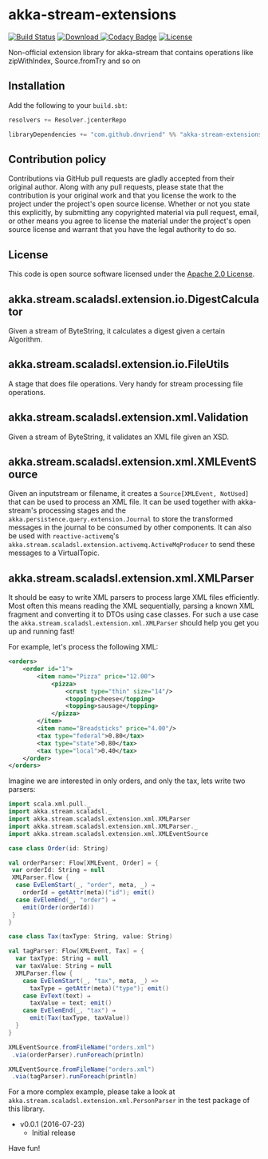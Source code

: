 # akka-stream-extensions

[![Build Status](https://travis-ci.org/dnvriend/akka-stream-extensions.svg?branch=master)](https://travis-ci.org/dnvriend/akka-stream-extensions)
[![Download](https://api.bintray.com/packages/dnvriend/maven/akka-stream-extensions/images/download.svg) ](https://bintray.com/dnvriend/maven/akka-stream-extensions/_latestVersion)
[![Codacy Badge](https://api.codacy.com/project/badge/Grade/dbd00ed89680435d8b96e57bd22d352f)](https://www.codacy.com/app/dnvriend/akka-stream-extensions?utm_source=github.com&amp;utm_medium=referral&amp;utm_content=dnvriend/akka-stream-extensions&amp;utm_campaign=Badge_Grade)
[![License](http://img.shields.io/:license-Apache%202-red.svg)](http://www.apache.org/licenses/LICENSE-2.0.txt)

Non-official extension library for akka-stream that contains operations like zipWithIndex, Source.fromTry and so on

## Installation
Add the following to your `build.sbt`:

```scala
resolvers += Resolver.jcenterRepo

libraryDependencies += "com.github.dnvriend" %% "akka-stream-extensions" % "0.0.1"
```

## Contribution policy ##

Contributions via GitHub pull requests are gladly accepted from their original author. Along with any pull requests, please state that the contribution is your original work and that you license the work to the project under the project's open source license. Whether or not you state this explicitly, by submitting any copyrighted material via pull request, email, or other means you agree to license the material under the project's open source license and warrant that you have the legal authority to do so.

## License ##

This code is open source software licensed under the [Apache 2.0 License](http://www.apache.org/licenses/LICENSE-2.0.html).


## akka.stream.scaladsl.extension.io.DigestCalculator
Given a stream of ByteString, it calculates a digest given a certain Algorithm.

## akka.stream.scaladsl.extension.io.FileUtils
A stage that does file operations. Very handy for stream processing file operations.

## akka.stream.scaladsl.extension.xml.Validation
Given a stream of ByteString, it validates an XML file given an XSD.

## akka.stream.scaladsl.extension.xml.XMLEventSource
Given an inputstream or filename, it creates a `Source[XMLEvent, NotUsed]` that can be used to process
an XML file. It can be used together with akka-stream's processing stages and the
`akka.persistence.query.extension.Journal` to store the transformed messages in the journal to be consumed
by other components. It can also be used with `reactive-activemq`'s
`akka.stream.scaladsl.extension.activemq.ActiveMqProducer` to send these messages to a VirtualTopic.

## akka.stream.scaladsl.extension.xml.XMLParser
It should be easy to write XML parsers to process large XML files efficiently. Most often this means reading the XML
sequentially, parsing a known XML fragment and converting it to DTOs using case classes. For such a use case the
`akka.stream.scaladsl.extension.xml.XMLParser` should help you get you up and running fast!

For example, let's process the following XML:

```xml
<orders>
    <order id="1">
        <item name="Pizza" price="12.00">
            <pizza>
                <crust type="thin" size="14"/>
                <topping>cheese</topping>
                <topping>sausage</topping>
            </pizza>
        </item>
        <item name="Breadsticks" price="4.00"/>
        <tax type="federal">0.80</tax>
        <tax type="state">0.80</tax>
        <tax type="local">0.40</tax>
    </order>
</orders>
```

Imagine we are interested in only orders, and only the tax, lets write two parsers:

```scala
import scala.xml.pull._
import akka.stream.scaladsl._
import akka.stream.scaladsl.extension.xml.XMLParser
import akka.stream.scaladsl.extension.xml.XMLParser._
import akka.stream.scaladsl.extension.xml.XMLEventSource

case class Order(id: String)

val orderParser: Flow[XMLEvent, Order] = {
 var orderId: String = null
 XMLParser.flow {
  case EvElemStart(_, "order", meta, _) ⇒
    orderId = getAttr(meta)("id"); emit()
  case EvElemEnd(_, "order") ⇒
    emit(Order(orderId))
 }
}

case class Tax(taxType: String, value: String)

val tagParser: Flow[XMLEvent, Tax] = {
  var taxType: String = null
  var taxValue: String = null
  XMLParser.flow {
    case EvElemStart(_, "tax", meta, _) =>
      taxType = getAttr(meta)("type"); emit()
    case EvText(text) ⇒
      taxValue = text; emit()
    case EvElemEnd(_, "tax") ⇒
      emit(Tax(taxType, taxValue))
  }
}

XMLEventSource.fromFileName("orders.xml")
 .via(orderParser).runForeach(println)

XMLEventSource.fromFileName("orders.xml")
 .via(tagParser).runForeach(println)
```

For a more complex example, please take a look at `akka.stream.scaladsl.extension.xml.PersonParser` in the test package of this library.

- v0.0.1 (2016-07-23)
  - Initial release

Have fun!

